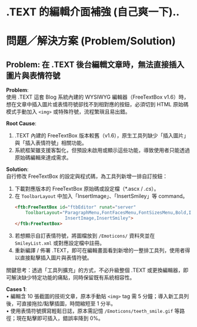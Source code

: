 # .TEXT 的編輯介面補強 (自己爽一下)..

# 問題／解決方案 (Problem/Solution)

## Problem: 在 .TEXT 後台編輯文章時，無法直接插入圖片與表情符號

**Problem**:  
使用 .TEXT 這套 Blog 系統內建的 WYSIWYG 編輯器（FreeTextBox v1.6）時，想在文章中插入圖片或表情符號卻找不到相對應的按鈕，必須切到 HTML 原始碼模式手動加入 `<img>` 或特殊符號，流程繁瑣且易出錯。

**Root Cause**:  
1. .TEXT 內建的 FreeTextBox 版本較舊（v1.6），原生工具列缺少「插入圖片」與「插入表情符號」相關功能。  
2. 系統框架雖支援客製化，但預設未啟用或顯示這些功能，導致使用者只能透過原始碼編輯來達成需求。

**Solution**:  
自行修改 FreeTextBox 的設定與程式碼，為工具列新增一排自訂按鈕：  
1. 下載對應版本的 FreeTextBox 原始碼或設定檔（*.ascx / *.cs*）。  
2. 在 `ToolbarLayout` 中加入「InsertImage」、「InsertSmiley」等 command。  
   ```aspx
   <ftb:FreeTextBox id="ftbEditor" runat="server"
       ToolbarLayout="ParagraphMenu,FontFacesMenu,FontSizesMenu,Bold,Italic,Underline,
                      InsertImage,InsertSmiley">
   </ftb:FreeTextBox>
   ```  
3. 若想顯示自訂表情符號，將圖檔放到 `/Emoticons/` 資料夾並在 `SmileyList.xml` 或對應設定檔中註冊。  
4. 重新編譯 / 佈署 .TEXT，即可在編輯畫面看到新增的一整排工具列，使用者得以直接點擊插入圖片與表情符號。  

關鍵思考：透過「工具列擴充」的方式，不必升級整個 .TEXT 或更換編輯器，即可解決缺少特定功能的痛點，同時保留既有系統相容性。

**Cases 1**:  
• 編輯含 10 張截圖的技術文章，原本手動貼 `<img>` tag 需 5 分鐘；導入新工具列後，可直接拖拉/點擊插圖，時間縮短至 1 分半。  
• 使用表情符號撰寫輕鬆日誌，原本需記憶 `/Emoticons/teeth_smile.gif` 等路徑；現在點擊即可插入，錯誤率降到 0%。